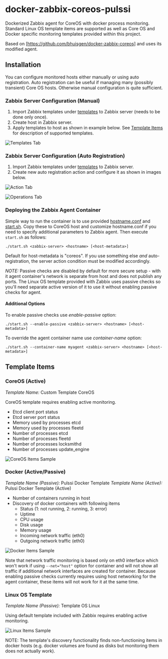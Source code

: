 # docker-zabbix-coreos-pulssi
Dockerized Zabbix agent for CoreOS with docker process monitoring. Standard Linux
OS template items are supported as well as Core OS and Docker specific
monitoring templates provided within this project.

Based on [https://github.com/bhuisgen/docker-zabbix-coreos] and uses its
modified agent.

## Installation

You can configure monitored hosts either manually or using auto registration.
Auto registration can be useful if managing many (possibly transient) Core OS
hosts. Otherwise manual configuration is quite sufficient.

### Zabbix Server Configuration (Manual)

1. Import Zabbix templates under [templates](templates) to Zabbix server (needs to be done only once).
2. Create host in Zabbix server.
3. Apply templates to host as shown in example below. See [Template Items](#template-items) for description of supported templates.

![Templates Tab](documentation/host-config-templates.png)

### Zabbix Server Configuration (Auto Registration)

1. Import Zabbix templates under [templates](templates) to Zabbix server.
2. Create new auto registration action and configure it as shown in images below.

![Action Tab](documentation/auto-registration-1.png)

![Operations Tab](documentation/auto-registration-2.png)

### Deploying the Zabbix Agent Container

Simple way to run the container is to use provided [hostname.conf](hostname.conf)
and [start.sh](start.sh). Copy these to CoreOS host and customize hostname.conf
if you need to specify additional parameters to Zabbix agent. Then execute
`start.sh` as follows:

```
./start.sh <zabbix-server> <hostname> [<host-metadata>]
```

Default for host-metadata is "coreos". If you use something else _and_
auto-registration, the server action condition must be modified accordingly.

*NOTE:* Passive checks are disabled by default for more secure setup - with it
agent container's network is separate from host and does not publish any ports.
The Linux OS template provided with Zabbix uses passive checks so you'll need
separate active version of it to use it without enabling passive checks for
agent.

#### Additional Options

To enable passive checks use *enable-passive* option:
```
./start.sh --enable-passive <zabbix-server> <hostname> [<host-metadata>]
```

To override the agent container name use *container-name* option:
```
./start.sh --container-name myagent <zabbix-server> <hostname> [<host-metadata>]
```

## Template Items

### CoreOS (Active)

*Template Name:* Custom Template CoreOS

CoreOS template requires enabling active monitoring.

* Etcd client port status
* Etcd server port status
* Memory used by processes etcd
* Memory used by processes fleetd
* Number of processes etcd
* Number of processes fleetd
* Number of processes locksmithd
* Number of processes update_engine

![CoreOS Items Sample](documentation/latestdata-coreos.png)

### Docker (Active/Passive)

*Template Name (Passive):* Pulssi Docker Template
*Template Name (Active):* Pulssi Docker Template (Active)

* Number of containers running in host
* Discovery of docker containers with following items
  * Status (1: not running, 2: running, 3: error)
  * Uptime
  * CPU usage
  * Disk usage
  * Memory usage
  * Incoming network traffic (eth0)
  * Outgoing network traffic (eth0)

![Docker Items Sample](documentation/latestdata-docker.png)

Note that network traffic monitoring is based only on eth0 interface which won't
work if using `--net="host"` option for container and will not show all traffic
if additional network interfaces are created for container. Because enabling
passive checks currently requires using host networking for the agent container,
these items will not work for it at the same time.

### Linux OS Template

*Template Name (Passive):* Template OS Linux

Using default template included with Zabbix requires enabling active monitoring.

![Linux Items Sample](documentation/latestdata-oslinux.png)

NOTE: The template's discovery functionality finds non-functioning items in
docker hosts (e.g. docker volumes are found as disks but monitoring them does
not actually work).
